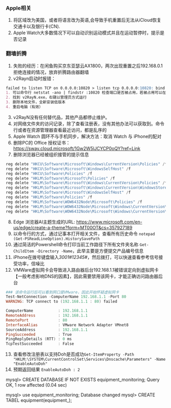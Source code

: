 ### Apple相关
1. 将区域改为美国，或者将语言改为英语,会导致手机重置后无法从iCloud恢复交通卡以及银行卡(CN).
2. Apple Watch大多数情况下可以自动识别运动模式并且在运动暂停时，提示是否记录
### 翻墙折腾
1. 失败的经历：在闲鱼购买京东亚瑟云AX1800，两次出现重置之后192.168.0.1拒绝连接的情况，放弃折腾路由器翻墙
2. v2Rayn启动时报错：
```markdown
failed to listen TCP on 0.0.0.0:10820 > listen tcp 0.0.0.0:10820: bind: An attempt was made to access a socket in a way forbidden by its access permissions.
1. 可以命令行 netstat -ano | findstr :10820 检查端口是否被占用，若被占用可以在客户端中更换端口号，也可以在安装路径：binConfigs下修改config.json文件
2. 找到 v2RayN.exe，右键以管理员方式运行
3. 删除本地文件，全新安装低版本
4. 重启电脑（有效）
```
3. v2RayN没有任何替代品，其他产品都停止维护。
4. 对网络文件夹的访问记录，除了查看注册表，没有其他办法可以获取到。命令行或者在资源管理器查看最近访问，都是乱序的
5. Apple Watch 圆环不与手机同步，解决方法：取消 Watch 与 iPhone的配对
6. 删除PC的 Office 授权证书：https://sway.cloud.microsoft/1Gw2W5lJCYCP0oQY?ref=Link
7. 删除浏览器已经被组织接管的提示信息
```Powershell
reg delete "HKCU\Software\Microsoft\Windows\CurrentVersion\Policies" /f
reg delete "HKCU\Software\Microsoft\WindowsSelfHost" /f
reg delete "HKCU\Software\Policies" /f
reg delete "HKLM\Software\Microsoft\Policies" /f
reg delete "HKLM\Software\Microsoft\Windows\CurrentVersion\Policies" /f
reg delete "HKLM\Software\Microsoft\Windows\CurrentVersion\WindowsStore\WindowsUpdate" /f
reg delete "HKLM\Software\Microsoft\WindowsSelfHost" /f
reg delete "HKLM\Software\Policies" /f
reg delete "HKLM\Software\WOW6432Node\Microsoft\Policies" /f
reg delete "HKLM\Software\WOW6432Node\Microsoft\Windows\CurrentVersion\Policies" /f
reg delete "HKLM\Software\WOW6432Node\Microsoft\Windows\CurrentVersion\WindowsStore\WindowsUpdate" /f
```
8. Edge 浏览器AI主题生成的URL: https://www.microsoft.com/en-us/edge/create-a-theme?form=MT00OT&cs=357927189
9. 以命令行的方式，通过记事本打开相关文件，查看所有历史命令 `notepad (Get-PSReadLineOption).HistorySavePath`
10. 通过简洁的Powershell命令打印当前工作路径下所有文件夹名称 ```Get-ChildItem -Directory -Name```，此举主要是方便提交产品编号信息
11. iPhone在拨号键盘输入*3001#12345#*，然后拨打，可以快速查看参考信号接受功率，信噪比
12. VMWare虚拟网卡会导致进入路由器后台192.168.1.1被错误定向到虚拟网卡【一般考虑影响DNS的因素】，因此需要禁用该网卡，才能正确访问路由器后台
```Powershell
### 该命令运行后可以看到网口是VMware，因此开始怀疑虚拟网卡
Test-NetConnection -ComputerName 192.168.1.1 -Port 80
WARNING: TCP connect to (192.168.1.1 : 80) failed

ComputerName           : 192.168.1.1
RemoteAddress          : 192.168.1.1
RemotePort             : 80
InterfaceAlias         : VMware Network Adapter VMnet8
SourceAddress          : 192.168.1.1
PingSucceeded          : True
PingReplyDetails (RTT) : 0 ms
TcpTestSucceeded       : False
```
13. 查看修改注册表以支持Doh是否成功`Get-ItemProperty -Path "HKLM:\SYSTEM\CurrentControlSet\Services\Dnscache\Parameters" -Name "EnableAutoDoh"`
14. 预期返回结果 `EnableAutoDoh : 2`


mysql> CREATE DATABASE IF NOT EXISTS equipment_monitoring;
Query OK, 1 row affected (0.04 sec)

mysql> use equipment_monitoring;
Database changed
mysql> CREATE TABEL equipment(equipment_);


